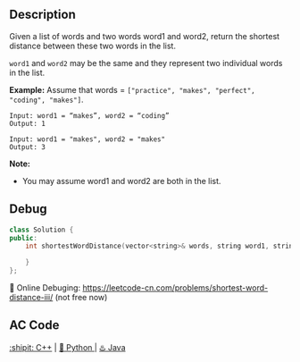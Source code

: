 ## Description

Given a list of words and two words word1 and word2, return the shortest distance between these two words in the list.

``word1`` and ``word2`` may be the same and they represent two individual words in the list.

<strong>Example:</strong>
Assume that words = ``["practice", "makes", "perfect", "coding", "makes"]``.
```
Input: word1 = “makes”, word2 = “coding”
Output: 1

Input: word1 = "makes", word2 = "makes"
Output: 3
```
<strong>Note:</strong>
- You may assume word1 and word2 are both in the list.


## Debug
```cpp
class Solution {
public:
    int shortestWordDistance(vector<string>& words, string word1, string word2) {

    }
};
```

🐛 Online Debuging: https://leetcode-cn.com/problems/shortest-word-distance-iii/ (not free now)

## AC Code
<div>
	  <a href="https://github.com/Charmve/LeetCode4FLAG/tree/main/245.%20Shortest%20Word%20Distance%20III/245_shortest-word-distance-iii.cpp">:shipit: C++</a> | 
	  <a href="https://github.com/Charmve/LeetCode4FLAG/tree/main/245.%20Shortest%20Word%20Distance%20III/245_shortest-word-distance-iii.cpp">🐍 Python </a> | 
	  <a href="https://github.com/Charmve/LeetCode4FLAG/tree/main/245.%20Shortest%20Word%20Distance%20III/245_shortest-word-distance-iii.cpp">♨️ Java </a>
</div>
